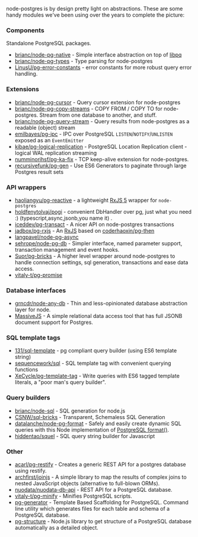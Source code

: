 node-postgres is by design pretty light on abstractions.  These are some handy modules we've been using over the years to complete the picture:


### Components

Standalone PostgreSQL packages.

- [brianc/node-pg-native](https://github.com/brianc/node-pg-native) - Simple interface abstraction on top of [libpq](https://github.com/brianc/node-libpq)
- [brianc/node-pg-types](https://github.com/brianc/node-pg-types) - Type parsing for node-postgres
- [LinusU/pg-error-constants](https://github.com/LinusU/pg-error-constants) - error constants for more robust query error handling.


### Extensions

- [brianc/node-pg-cursor](https://github.com/brianc/node-pg-cursor) - Query cursor extension for node-postgres
- [brianc/node-pg-copy-streams](https://github.com/brianc/node-pg-copy-streams) - COPY FROM / COPY TO for node-postgres. Stream from one database to another, and stuff.
- [brianc/node-pg-query-stream](https://github.com/brianc/node-pg-query-stream) - Query results from node-postgres as a readable (object) stream
- [emilbayes/pg-ipc](https://github.com/emilbayes/pg-ipc) - IPC over PostgreSQL `LISTEN`/`NOTIFY`/`UNLISTEN` exposed as an `EventEmitter`
- [kibae/pg-logical-replication](https://github.com/kibae/pg-logical-replication) - PostgreSQL Location Replication client - logical WAL replication streaming
- [numminorihsf/pg-ka-fix](https://github.com/numminorihsf/pg-ka-fix) - TCP keep-alive extension for node-postgres.
- [recursivefunk/pg-gen](https://github.com/recursivefunk/pg-gen) - Use ES6 Generators to paginate through large Postgres result sets


### API wrappers

- [haoliangyu/pg-reactive](https://github.com/haoliangyu/pg-reactive) - a lightweight [RxJS 5](https://github.com/ReactiveX/rxjs) wrapper for `node-postgres`
- [holdfenytolvaj/pogi](https://github.com/holdfenytolvaj/pogi) - convenient DbHandler over pg, just what you need :) (typescript,async,jsonb,you name it) .
- [iceddev/pg-transact](https://github.com/iceddev/pg-transact) - A nicer API on node-postgres transactions
- [jadbox/pg-rxjs](https://github.com/jadbox/pg-rxjs) - An [RxJS](https://github.com/Reactive-Extensions/RxJS) based on [coderhaoxin/pg-then](https://github.com/coderhaoxin/pg-then)
- [langpavel/node-pg-async](https://github.com/langpavel/node-pg-async)
- [sehrope/node-pg-db](https://github.com/sehrope/node-pg-db) - Simpler interface, named parameter support, transaction management and event hooks.
- [Suor/pg-bricks](https://github.com/Suor/pg-bricks) - A higher level wrapper around node-postgres to handle connection settings, sql generation, transactions and ease data access.
- [vitaly-t/pg-promise](https://github.com/vitaly-t/pg-promise)


### Database interfaces

- [grncdr/node-any-db](https://github.com/grncdr/node-any-db) - Thin and less-opinionated database abstraction layer for node.
- [MassiveJS](https://github.com/dmfay/massive-js) - A simple relational data access tool that has full JSONB document support for Postgres.


### SQL template tags

- [131/sql-template](https://github.com/131/sql-template) - pg compliant query builder (using ES6 template string)
- [sequencework/sql](https://github.com/sequencework/sql) - SQL template tag with convenient querying functions
- [XeCycle/pg-template-tag](https://github.com/XeCycle/pg-template-tag) - Write queries with ES6 tagged template literals, a "poor man's query builder".


### Query builders

- [brianc/node-sql](https://github.com/brianc/node-sql) - SQL generation for node.js
- [CSNW/sql-bricks](https://github.com/CSNW/sql-bricks) - Transparent, Schemaless SQL Generation
- [datalanche/node-pg-format](https://github.com/datalanche/node-pg-format) - Safely and easily create dynamic SQL queries with this Node implementation of [PostgreSQL format()](http://www.postgresql.org/docs/9.3/static/functions-string.html#FUNCTIONS-STRING-FORMAT).
- [hiddentao/squel](https://hiddentao.github.io/squel/) - SQL query string builder for Javascript


### Other

- [acarl/pg-restify](https://github.com/acarl/pg-restify) - Creates a generic REST API for a postgres database using restify.
- [archfirst/joinjs](https://github.com/archfirst/joinjs) - A simple library to map the results of complex joins to nested JavaScript objects (alternative to full-blown ORMs).
- [nuodata/nuodata-db-api](https://github.com/nuodata/nuodata-db-api) - REST API for a PostgreSQL database.
- [vitaly-t/pg-minify](https://github.com/vitaly-t/pg-minify) - Minifies PostgreSQL scripts.
- [pg-generator](http://www.pg-generator.com) - Template Based Scaffolding for PostgreSQL. Command line utility which generates files for each table and schema of a PostgreSQL database.
- [pg-structure](http://www.pg-structure.com) - Node.js library to get structure of a PostgreSQL database automatically as a detailed object.
